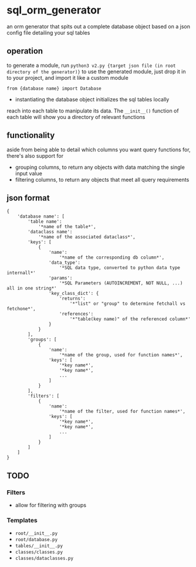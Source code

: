 # sql_orm_generator
an orm generator that spits out a complete database object based on a json config file detailing your sql tables

## operation
to generate a module, run `python3 v2.py {target json file (in root directory of the generator)}`
to use the generated module, just drop it in to your project, and import it like a custom module

`from {database name} import Database`
- instantiating the database object initializes the sql tables locally

reach into each table to manipulate its data. The `__init__()` function of each table will show you a directory of relevant functions

## functionality
aside from being able to detail which columns you want query functions for, there's also support for
- grouping columns, to return any objects with data matching the single input value
- filtering columns, to return any objects that meet all query requirements

## json format
```
{
    'database name': [
        'table name':
            '*name of the table*',
        'dataclass name':
            '*name of the associated dataclass*',
        'keys': [
            {
                'name': 
                    '*name of the corresponding db column*',
                'data_type':
                    '*SQL data type, converted to python data type internall*'
                'params':
                    '*SQL Parameters (AUTOINCREMENT, NOT NULL, ...) all in one string*'
                'key_class_dict': {
                    'returns':
                        '*"list" or "group" to determine fetchall vs fetchone*',
                    'references':
                        '*"table(key name)" of the referenced column*'
                }
            }
        ],
        'groups': [
            {
                'name': 
                    '*name of the group, used for function names*',
                'keys': [
                    '*key name*',
                    '*key name*',
                    ...
                ]
            }
        ],
        'filters': [
            {
                'name':
                    '*name of the filter, used for function names*',
                'keys': [
                    '*key name*',
                    '*key name*',
                    ...
                ]
            }
        ]
    ]
}
```


## TODO
### Filters
- allow for filtering with groups

### Templates
- `root/__init__.py`
- `root/database.py`
- `tables/__init__.py`
- `classes/classes.py`
- `classes/dataclasses.py`
